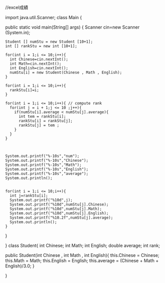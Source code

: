 //excel成績

import java.util.Scanner;
class Main {
  
  public static void main(String[] args) {
    Scanner cin=new Scanner (System.in);
    
    Student [] numStu = new Student [10+1];
    int [] rankStu = new int [10+1];
    
    for(int i = 1;i <= 10;i++){
      int Chinese=cin.nextInt();
      int Math=cin.nextInt();
      int English=cin.nextInt();
      numStu[i] = new Student(Chinese , Math , English);
    }

    for(int i = 1;i <= 10;i++){
      rankStu[i]=i;
    }

    for(int i = 1;i <= 10;i++){ // compute rank
      for(int j = i + 1;j <= 10 ;j++){
        if(numStu[i].average < numStu[j].average){
          int tem = rankStu[i];
          rankStu[i] = rankStu[j];
          rankStu[j] = tem ;
        }
      }
    }
    
    

    System.out.printf("%-10s","num");
    System.out.printf("%-10s","Chinese");
    System.out.printf("%-10s","Math");
    System.out.printf("%-10s","English");
    System.out.printf("%-10s","average");
    System.out.println();

    
    for(int i = 1;i <= 10;i++){
      int j=rankStu[i];
      System.out.printf("%10d",j);
      System.out.printf("%10d",numStu[j].Chinese);
      System.out.printf("%10d",numStu[j].Math);
      System.out.printf("%10d",numStu[j].English);
      System.out.printf("%10.2f",numStu[j].average);
      System.out.println();
    }
  }

}
class Student{
  int Chinese;
  int Math;
  int English;
  double average;
  int rank;
  
  public Student(int Chinese , int Math , int English){
    this.Chinese = Chinese;
    this.Math = Math;
    this.English = English;
    this.average = (Chinese + Math + English)/3.0; 
  }

}
